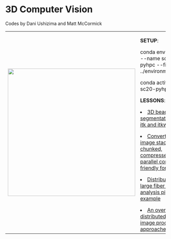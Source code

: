 3D Computer Vision
==================

Codes by Dani Ushizima and Matt McCormick

<table border="0">
 <tr>
    <td><img src="https://github.com/dani-lbnl/SC20_pyHPC/blob/master/img/fibers_3d_vesselness.png" width="400">
    </td>
    <td>
      <p> <b>SETUP</b>:
      <p> conda env create --name sc20-pyhpc --file ../environment.yml
      <p> conda activate sc20-pyhpc
      <p> <b>LESSONS</b>:
      <p> <li><a href='https://github.com/dani-lbnl/SC20_pyHPC/blob/master/code/01_bead_segmentation.ipynb'>3D bead segmentation with itk and itkwidgets</a>
      <p> <li><a href='https://github.com/dani-lbnl/SC20_pyHPC/blob/master/code/02_fibers_to_xarray_zarr.ipynb'>Convert a 2D image stack to 3D chunked, compressed, parallel compute-friendly format </a>
      <p> <li><a href='https://github.com/dani-lbnl/SC20_pyHPC/blob/master/code/03_fiber_segmentation.ipynb'>Distributed large fiber image analysis pipeline example</a>
      <p> <li><a href='https://github.com/dani-lbnl/SC20_pyHPC/blob/master/code/04_distributed_processing_pipelines.ipynb'>An overview of distributed Python image processing approaches </a>
    </td>
 </tr>
</table>
